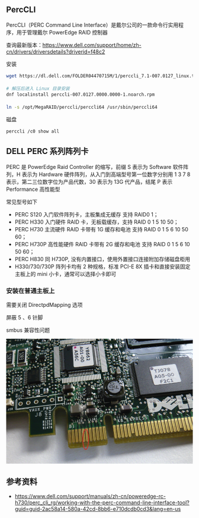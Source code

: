 ## PercCLI

PercCLI（PERC Command Line Interface）是戴尔公司的一款命令行实用程序，用于管理戴尔 PowerEdge RAID 控制器

查询最新版本：<https://www.dell.com/support/home/zh-cn/drivers/driversdetails?driverid=f48c2>

安装

```bash
wget https://dl.dell.com/FOLDER04470715M/1/perccli_7.1-007.0127_linux.tar.gz

# 解压后进入 Linux 目录安装
dnf localinstall perccli-007.0127.0000.0000-1.noarch.rpm

ln -s /opt/MegaRAID/perccli/perccli64 /usr/sbin/perccli64
```

磁盘

```bash
perccli /c0 show all
```

## DELL PERC 系列阵列卡

PERC 是 PowerEdge Raid Controller 的缩写，前缀 S 表示为 Software 软件阵列，H 表示为 Hardware 硬件阵列，从入门到高端型号第一位数字分别用 1 3 7 8 表示，第二三位数字位为产品代数，30 表示为 13G 代产品，结尾 P 表示 Performance 高性能型

常见型号如下

- PERC S120 入门软件阵列卡，主板集成无缓存 支持 RAID0 1；
- PERC H330 入门硬件 RAID 卡，无板载缓存，支持 RAID 0 1 5 10 50；
- PERC H730 主流硬件 RAID 卡带有 1G 缓存和电池 支持 RAID 0 1 5 6 10 50 60；
- PERC H730P 高性能硬件 RAID 卡带有 2G 缓存和电池 支持 RAID 0 1 5 6 10 50 60；
- PERC H830 同 H730P, 没有内置接口，使用外置接口连接附加存储磁盘柜用
- H330/730/730P 阵列卡均有 2 种规格，标准 PCI-E 8X 插卡和直接安装固定主板上的 mini 小卡，通常可以选择小卡即可

### 安装在普通主板上

需要关闭 DirectpdMapping 选项

屏蔽 5 、6 针脚

smbus 兼容性问题

![image-20241211213842394](./.assets/PercCLI/image-20241211213842394.png)

## 参考资料

- <https://www.dell.com/support/manuals/zh-cn/poweredge-rc-h730/perc_cli_rg/working-with-the-perc-command-line-interface-tool?guid=guid-2ac58a14-580a-42cd-8bb6-e710dcdb0cd3&lang=en-us>


